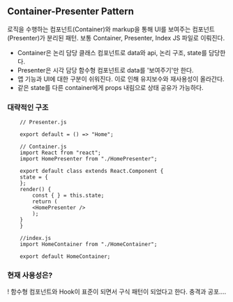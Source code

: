 
## Container-Presenter Pattern

로직을 수행하는 컴포넌트(Container)와 markup을 통해 UI를 보여주는 컴포넌트(Presenter)가 분리된 패턴. 보통 Container, Presenter, Index JS 파일로 이뤄진다.
 - Container은 논리 담당 클래스 컴포넌트로 data와 api, 논리 구조, state를 담당한다.
 - Presenter은 시각 담당 함수형 컴포넌트로 data를 '보여주기'만 한다.
 - 앱 기능과 UI에 대한 구분이 쉬워진다. 이로 인해 유지보수와 재사용성이 올라간다.
 - 같은 state를 다른 container에게 props 내림으로 상태 공유가 가능하다.


### 대략적인 구조

```JS
    // Presenter.js

    export default = () => "Home";
```
```JS
    // Container.js
    import React from "react";
    import HomePresenter from "./HomePresenter";

    export default class extends React.Component {
    state = {
    };
    render() {
        const { } = this.state;
        return (
        <HomePresenter />
        );
    }
    }
```
```JS
    //index.js
    import HomeContainer from "./HomeContainer";

    export default HomeContainer;
```


### 현재 사용성은?

! 함수형 컴포넌트와 Hook이 표준이 되면서 구식 패턴이 되었다고 한다. 충격과 공포….